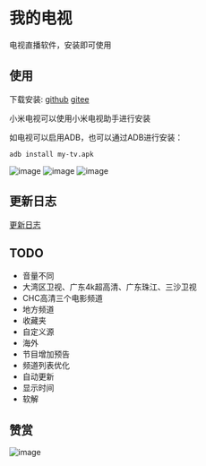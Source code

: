 # 我的电视

电视直播软件，安装即可使用

## 使用

下载安装:
[github](https://github.com/lizongying/my-tv/releases/)
[gitee](https://gitee.com/lizongying/my-tv/releases/)

小米电视可以使用小米电视助手进行安装

如电视可以启用ADB，也可以通过ADB进行安装：

```shell
adb install my-tv.apk
```

![image](./screenshots/img_3.png)
![image](./screenshots/img_2.png)
![image](./screenshots/img_1.png)

## 更新日志

[更新日志](./HISTORY.md)

## TODO

* 音量不同
* 大湾区卫视、广东4k超高清、广东珠江、三沙卫视
* CHC高清三个电影频道
* 地方频道
* 收藏夹
* 自定义源
* 海外
* 节目增加预告
* 频道列表优化
* 自动更新
* 显示时间
* 软解

## 赞赏

![image](./screenshots/appreciate.jpeg)
